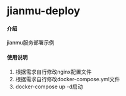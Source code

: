# jianmu-deploy

#### 介绍
jianmu服务部署示例

#### 使用说明

1.  根据需求自行修改nginx配置文件
2.  根据需求自行修改docker-compose.yml文件
3.  docker-compose up -d启动

